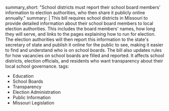 summary_short: "School districts must report their school board members' information to election authorities, who then share it publicly online annually."
summary: |
  This bill requires school districts in Missouri to provide detailed information about their school board members to local election authorities. This includes the board members' names, how long they will serve, and links to the pages explaining how to run for election. The election authorities will then report this information to the state's secretary of state and publish it online for the public to see, making it easier to find and understand who is on school boards. The bill also updates rules for how vacancies on school boards are filled and reported. It affects school districts, election officials, and residents who want transparency about their local school governance.
tags:
  - Education
  - School Boards
  - Transparency
  - Election Administration
  - Public Information
  - Missouri Legislation
